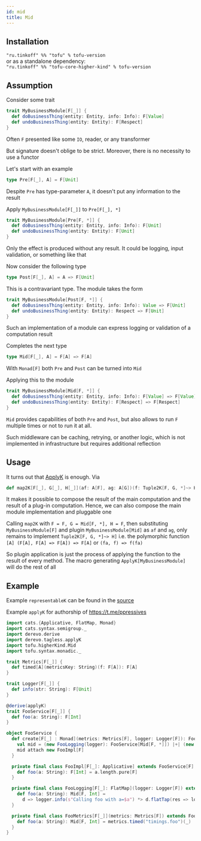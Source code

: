 ```yaml
---
id: mid
title: Mid
---
```


## Installation
`"ru.tinkoff" %% "tofu" % tofu-version`  
or as a standalone dependency:   
`"ru.tinkoff" %% "tofu-core-higher-kind" % tofu-version` 

## Assumption

Consider some trait
```scala
trait MyBusinessModule[F[_]] {
  def doBusinessThing(entity: Entity, info: Info): F[Value]
  def undoBusinessThing(entity: Entity): F[Respect]
}
```
Often `F` presented like some `IO`, reader, or any transformer

But signature doesn't oblige to be strict. Moreover, there is no necessity to use a functor

Let's start with an example
```scala
type Pre[F[_], A] = F[Unit]
``` 
Despite `Pre` has type-parameter `A`, it doesn't put any information to the result

Apply `MyBusinessModule[F[_]]` to `Pre[F[_], *]`
```scala
trait MyBusinessModule[Pre[F, *]] {
  def doBusinessThing(entity: Entity, info: Info): F[Unit]
  def undoBusinessThing(entity: Entity): F[Unit]
}
```
Only the effect is produced without any result. It could be logging, input validation, or something like that

Now consider the following type
```scala
type Post[F[_], A] = A => F[Unit]
```
This is a contravariant type. The module takes the form
```scala
trait MyBusinessModule[Post[F, *]] {
  def doBusinessThing(entity: Entity, info: Info): Value => F[Unit]
  def undoBusinessThing(entity: Entity): Respect => F[Unit]
}
```
Such an implementation of a module can express logging or validation of a computation result

Completes the next type
```scala
type Mid[F[_], A] = F[A] => F[A]
``` 
With `Monad[F]` both `Pre` and `Post` can be turned into `Mid`

Applying this to the module
```scala
trait MyBusinessModule[Mid[F, *]] {
  def doBusinessThing(entity: Entity, info: Info): F[Value] => F[Value]
  def undoBusinessThing(entity: Entity): F[Respect] => F[Respect]
}
```
`Mid` provides capabilities of both `Pre` and `Post`, but also allows to run `F` multiple times or not to run it at all.

Such middleware can be caching, retrying, or another logic, which is not implemented in infrastructure but requires additional reflection

## Usage

It turns out that [ApplyK](https://typelevel.org/cats-tagless/api/cats/tagless/ApplyK.html) is enough. Via
```scala
def map2K[F[_], G[_], H[_]](af: A[F], ag: A[G])(f: Tuple2K[F, G, *]~> H]): A[H]
```
It makes it possible to compose the result of the main computation and the result of a plug-in computation. Hence, we can also compose the main module implementation and pluggable one

Calling `map2K` with `F = F, G = Mid[F, *], H = F`, then substituting `MyBusinessModule[F]` and plugin `MyBusinessModule[Mid]` 
as `af` and `ag`, only remains to implement `Tuple2K[F, G, *]~> H]` i.e. the polymorphic function `[A] (F[A], F[A] => F[A]) => F[A]` or `(fa, f) => f(fa)`

So plugin application is just the process of applying the function to the result of every method. The macro generating `ApplyK[MyBusinessModule]` will do the rest of all

## Example

Example `representableK` can be found in the [source](https://github.com/TinkoffCreditSystems/tofu/blob/master/doobie/src/test/scala/tofu/doobie/example/TofuDoobieExample.scala)

Example `applyK` for authorship of https://t.me/ppressives

```scala
import cats.{Applicative, FlatMap, Monad}
import cats.syntax.semigroup._
import derevo.derive
import derevo.tagless.applyK
import tofu.higherKind.Mid
import tofu.syntax.monadic._

trait Metrics[F[_]] {
  def timed[A](metricsKey: String)(f: F[A]): F[A]
}

trait Logger[F[_]] {
  def info(str: String): F[Unit]
}

@derive(applyK)
trait FooService[F[_]] {
  def foo(a: String): F[Int]
}

object FooService {
  def create[F[_] : Monad](metrics: Metrics[F], logger: Logger[F]): FooService[F] = {
    val mid = (new FooLogging(logger): FooService[Mid[F, *]]) |+| (new FooMetrics(metrics): FooService[Mid[F, *]])
    mid attach new FooImpl[F]
  }

  private final class FooImpl[F[_]: Applicative] extends FooService[F] {
    def foo(a: String): F[Int] = a.length.pure[F]
  }

  private final class FooLogging[F[_]: FlatMap](logger: Logger[F]) extends FooService[Mid[F, *]] {
    def foo(a: String): Mid[F, Int] =
      d => logger.info(s"Calling foo with a=$a") *> d.flatTap(res => logger.info(s"foo returned $res"))
  }

  private final class FooMetrics[F[_]](metrics: Metrics[F]) extends FooService[Mid[F, *]] {
    def foo(a: String): Mid[F, Int] = metrics.timed("timings.foo")(_)
  }
}
```
